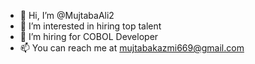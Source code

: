 - 👋 Hi, I’m @MujtabaAli2
- 👀 I’m interested in hiring top talent
- 🌱 I’m hiring for COBOL Developer 
- 📫 You can reach me at mujtabakazmi669@gmail.com

<!---
MujtabaAli2/MujtabaAli2 is a ✨ special ✨ repository because its `README.md` (this file) appears on your GitHub profile.
You can click the Preview link to take a look at your changes.
--->
